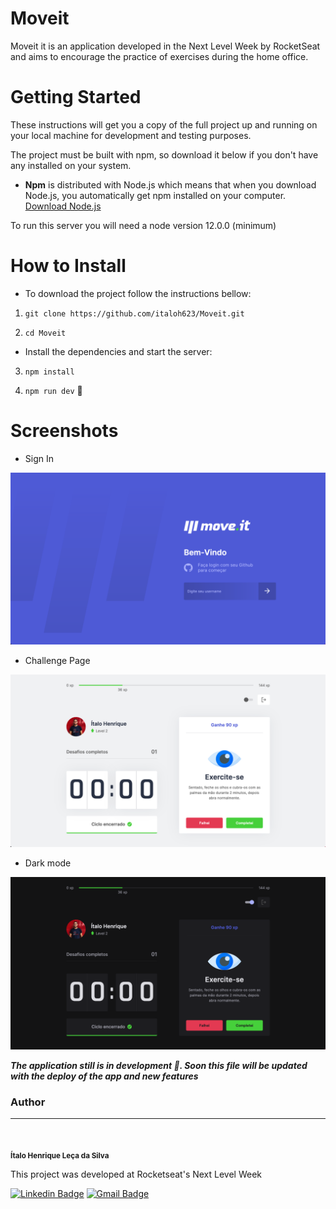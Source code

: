 <!-- <h1 align="center">

<img src="https://raw.githubusercontent.com/gitirana/GoInk-web/main/src/assets/logo.svg" alt="goink" />

</h1> -->


# Moveit

Moveit it is an application developed in the Next Level Week by RocketSeat and aims to encourage the practice of exercises during the home office.


# Getting Started 


These instructions will get you a copy of the full project up and running on your local machine for development and testing purposes.

The project must be built with npm, so download it below if you don't have any installed on your system.

* **Npm** is distributed with Node.js which means that when you download Node.js, you automatically get npm installed on your computer. [Download Node.js](https://nodejs.org/en/download/)

To run this server you will need a node version 12.0.0 (minimum) 

# How to Install

* To download the project follow the instructions bellow:


1. `git clone https://github.com/italoh623/Moveit.git`

2. `cd Moveit`

* Install the dependencies and start the server:

3. `npm install`

4. `npm run dev` 🥳

# Screenshots 

* Sign In 

![](https://raw.githubusercontent.com/italoh623/Moveit/master/screenshots/signIn.png)

* Challenge Page 

![](https://raw.githubusercontent.com/italoh623/Moveit/master/screenshots/challenge.png)

* Dark mode 

![](https://raw.githubusercontent.com/italoh623/Moveit/master/screenshots/darkMode.png)


***The application still is in development 🚧. Soon this file will be updated with the deploy of the app and new features***

### Author

---

<img style="border-radius: 50%;" src="https://github.com/italoh623.png" width="80px;" alt="" />


<sub><b>Ítalo Henrique Leça da Silva</b></sub>

This project was developed at Rocketseat's Next Level Week 

[![Linkedin Badge](https://img.shields.io/badge/-@italo-blue?style=flat-square&logo=Linkedin&logoColor=white&link=https://www.linkedin.com/in/gitirana/)](https://www.linkedin.com/in/italo-leca/) [![Gmail Badge](https://img.shields.io/badge/-italohenrique014@gmail.com-c14438?style=flat-square&logo=Gmail&logoColor=white&link=mailto:italohenrique014@gmail.com)](mailto:italohenrique014@gmail.com)

